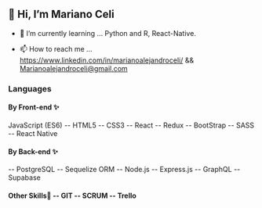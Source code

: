 <h2>👋 Hi, I’m Mariano Celi</h2>

- 🌱 I’m currently learning ... Python and R, React-Native.

- 📫 How to reach me ... https://www.linkedin.com/in/marianoalejandroceli/ && Marianoalejandroceli@gmail.com

<h3>Languages</h3>
<h4>By Front-end ✨</h4>
JavaScript (ES6)
-- HTML5 
-- CSS3 
-- React
-- Redux 
-- BootStrap 
-- SASS
-- React Native

<h4>By Back-end ✨</h4>
-- PostgreSQL 
-- Sequelize ORM 
-- Node.js
-- Express.js 
-- GraphQL
-- Supabase

<h4>Other Skills💪</h>
-- GIT 
-- SCRUM 
-- Trello 

<!---
nanoceli/nanoceli is a ✨ special ✨ repository because its `README.md` (this file) appears on your GitHub profile.
You can click the Preview link to take a look at your changes.
--->

